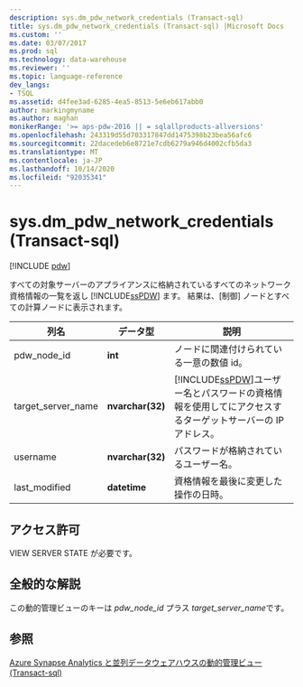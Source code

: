 ```yaml
---
description: sys.dm_pdw_network_credentials (Transact-sql)
title: sys.dm_pdw_network_credentials (Transact-sql) |Microsoft Docs
ms.custom: ''
ms.date: 03/07/2017
ms.prod: sql
ms.technology: data-warehouse
ms.reviewer: ''
ms.topic: language-reference
dev_langs:
- TSQL
ms.assetid: d4fee3ad-6285-4ea5-8513-5e6eb617abb0
author: markingmyname
ms.author: maghan
monikerRange: '>= aps-pdw-2016 || = sqlallproducts-allversions'
ms.openlocfilehash: 243319d55d703317847dd1475398b23bea56afc6
ms.sourcegitcommit: 22dacedeb6e8721e7cdb6279a946d4002cfb5da3
ms.translationtype: MT
ms.contentlocale: ja-JP
ms.lasthandoff: 10/14/2020
ms.locfileid: "92035341"
---
```

# <a name="sysdm_pdw_network_credentials-transact-sql"></a>sys.dm_pdw_network_credentials (Transact-sql)
[!INCLUDE [pdw](../../includes/applies-to-version/pdw.md)]

  すべての対象サーバーのアプライアンスに格納されているすべてのネットワーク資格情報の一覧を返し [!INCLUDE[ssPDW](../../includes/sspdw-md.md)] ます。 結果は、[制御] ノードとすべての計算ノードに表示されます。  
  
|列名|データ型|説明|  
|-----------------|---------------|-----------------|  
|pdw_node_id|**int**|ノードに関連付けられている一意の数値 id。|  
|target_server_name|**nvarchar(32)**|[!INCLUDE[ssPDW](../../includes/sspdw-md.md)]ユーザー名とパスワードの資格情報を使用してにアクセスするターゲットサーバーの IP アドレス。|  
|username|**nvarchar(32)**|パスワードが格納されているユーザー名。|  
|last_modified|**datetime**|資格情報を最後に変更した操作の日時。|  
  
## <a name="permissions"></a>アクセス許可  
 VIEW SERVER STATE が必要です。  
  
## <a name="general-remarks"></a>全般的な解説  
 この動的管理ビューのキーは *pdw_node_id* プラス *target_server_name*です。  
  
## <a name="see-also"></a>参照  
 [Azure Synapse Analytics と並列データウェアハウスの動的管理ビュー &#40;Transact-sql&#41;](../../relational-databases/system-dynamic-management-views/sql-and-parallel-data-warehouse-dynamic-management-views.md)  
  
  
